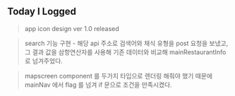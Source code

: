 ## Today I Logged

> app icon design ver 1.0 released

> search 기능 구현 - 해당 api 주소로 검색어와 채식 유형을 post 요청을 보냈고, 그 결과 값을 삼항연산자를 사용해 기존 데이터와 비교해 mainRestaurantInfo 로 넘겨주었다.

> mapscreen component 를 두가지 타입으로 렌더링 해줘야 했기 때문에 mainNav 에서 flag 를 넘겨 if 문으로 조건을 만족시켰다.
